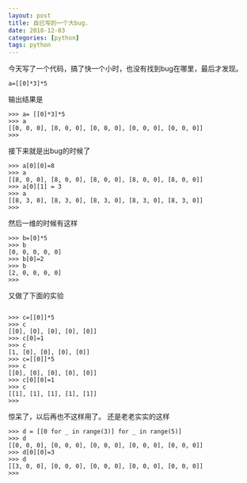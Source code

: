 ```yaml
---
layout: post
title: 自已写的一个大bug.
date: 2018-12-03
categories: [python]
tags: python
---
```

<!--more-->

今天写了一个代码，搞了快一个小时，也没有找到bug在哪里，最后才发现。

`a=[[0]*3]*5`

输出结果是

```
>>> a= [[0]*3]*5
>>> a
[[0, 0, 0], [0, 0, 0], [0, 0, 0], [0, 0, 0], [0, 0, 0]]
>>> 

```
接下来就是出bug的时候了

```
>>> a[0][0]=8
>>> a
[[8, 0, 0], [8, 0, 0], [8, 0, 0], [8, 0, 0], [8, 0, 0]]
>>> a[0][1] = 3
>>> a
[[8, 3, 0], [8, 3, 0], [8, 3, 0], [8, 3, 0], [8, 3, 0]]
>>> 

```

然后一维的时候有这样


```
>>> b=[0]*5
>>> b
[0, 0, 0, 0, 0]
>>> b[0]=2
>>> b
[2, 0, 0, 0, 0]
>>> 
```

又做了下面的实验


```

>>> c=[[0]]*5
>>> c
[[0], [0], [0], [0], [0]]
>>> c[0]=1
>>> c
[1, [0], [0], [0], [0]]
>>> c=[[0]]*5
>>> c
[[0], [0], [0], [0], [0]]
>>> c[0][0]=1
>>> c
[[1], [1], [1], [1], [1]]
>>> 

```
惊呆了，以后再也不这样用了。
还是老老实实的这样

```
>>> d = [[0 for _ in range(3)] for _ in range(5)]
>>> d
[[0, 0, 0], [0, 0, 0], [0, 0, 0], [0, 0, 0], [0, 0, 0]]
>>> d[0][0]=3
>>> d
[[3, 0, 0], [0, 0, 0], [0, 0, 0], [0, 0, 0], [0, 0, 0]]
>>> 


```


